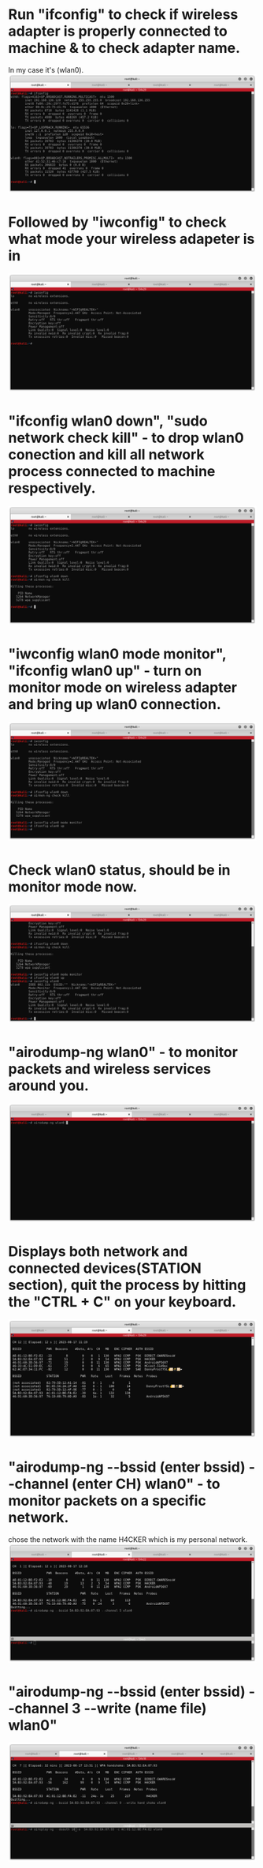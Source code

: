 # Run "ifconfig" to check if wireless adapter is properly connected to machine & to check adapter name. 
In my case it's (wlan0).
<img src="https://github.com/DghostNinja/Wifi_hacking/blob/main/Documentation/Camera%20Roll/Screenshot%20from%202023-08-17%2011-12-38.png">

# Followed by "iwconfig" to check what mode your wireless adapeter is in
<img src="https://github.com/DghostNinja/Wifi_hacking/blob/main/Documentation/Camera%20Roll/Screenshot%20from%202023-08-17%2011-16-01.png">

# "ifconfig wlan0 down", "sudo network check kill" - to drop wlan0 conection and kill all network process connected to machine respectively.
<img src="https://github.com/DghostNinja/Wifi_hacking/blob/main/Documentation/Camera%20Roll/Screenshot%20from%202023-08-17%2011-17-23.png">

# "iwconfig wlan0 mode monitor", "ifconfig wlan0 up" - turn on monitor mode on wireless adapter and bring up wlan0 connection.
<img src="https://github.com/DghostNinja/Wifi_hacking/blob/main/Documentation/Camera%20Roll/Screenshot%20from%202023-08-17%2011-18-09.png">

# Check wlan0 status, should be in monitor mode now.
<img src="https://github.com/DghostNinja/Wifi_hacking/blob/main/Documentation/Camera%20Roll/Screenshot%20from%202023-08-17%2011-18-20.png">

# "airodump-ng wlan0" - to monitor packets and wireless services around you.
<img src="https://github.com/DghostNinja/Wifi_hacking/blob/main/Documentation/Camera%20Roll/Screenshot%20from%202023-08-17%2011-18-59.png">

# Displays both network and connected devices(STATION section), quit the process by hitting the "CTRL + C" on your keyboard.
<img src="https://github.com/DghostNinja/Wifi_hacking/blob/main/Documentation/Camera%20Roll/Screenshot%20from%202023-08-17%2011-19-17.png ">

# "airodump-ng --bssid (enter bssid) --channel (enter CH) wlan0" - to monitor packets on a specific network.
chose the network with the name H4CKER which is my personal network.
<img src="https://github.com/DghostNinja/Wifi_hacking/blob/main/Documentation/Camera%20Roll/Screenshot%20from%202023-08-17%2012-19-13.png">

# "airodump-ng --bssid (enter bssid) --channel 3 --write (name file) wlan0" 
<img src="https://github.com/DghostNinja/Wifi_hacking/blob/main/Documentation/Camera%20Roll/Screenshot%20from%202023-08-17%2013-54-18.png">
